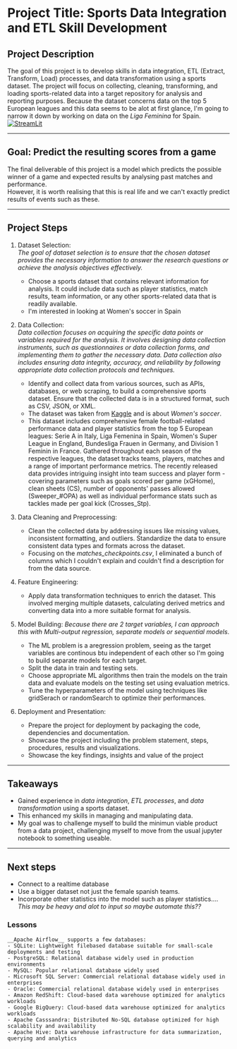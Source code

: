 # Project Title: Sports Data Integration and ETL Skill Development

## Project Description

The goal of this project is to develop skills in data integration, ETL (Extract, Transform, Load) processes, and data transformation using a sports dataset. The project will focus on collecting, cleaning, transforming, and loading sports-related data into a target repository for analysis and reporting purposes.
Because the dataset concerns data on the top 5 European leagues and this data seems to be alot at first glance, I'm going to narrow it down by working on data on the *Liga Feminina* for Spain.  
[![StreamLit](https://img.shields.io/badge/StreamLitLink-gray)](https://la-liga.streamlit.app/)

---

## Goal: Predict the resulting scores from a game

The final deliverable of this project is a model which predicts the possible winner of a game and expected results by analysing past matches and performance.  
However, it is worth realising that this is real life and we can't exactly predict results of events such as these.

---

## Project Steps

1. Dataset Selection:  
*The goal of dataset selection is to ensure that the chosen dataset provides the necessary information to answer the research questions or achieve the analysis objectives effectively.*
   - Choose a sports dataset that contains relevant information for analysis. It could include data such as player statistics, match results, team information, or any other sports-related data that is readily available.
   - I'm interested in looking at Women's soccer in Spain

2. Data Collection:  
*Data collection focuses on acquiring the specific data points or variables required for the analysis. It involves designing data collection instruments, such as questionnaires or data collection forms, and implementing them to gather the necessary data. Data collection also includes ensuring data integrity, accuracy, and reliability by following appropriate data collection protocols and techniques.*
   - Identify and collect data from various sources, such as APIs, databases, or web scraping, to build a comprehensive sports dataset. Ensure that the collected data is in a structured format, such as CSV, JSON, or XML.
   - The dataset was taken from [Kaggle](https://datasetsearch.research.google.com/search?src=0&query=dataset%20about%20women%27s%20soccer%20in%20spain&docid=L2cvMTFzZGYweGdxOQ%3D%3D) and is about *Women's soccer*.
   - This dataset includes comprehensive female football-related performance data and player statistics from the top 5 European leagues: Serie A in Italy, Liga Femenina in Spain, Women's Super League in England, Bundesliga Frauen in Germany, and Division 1 Feminin in France. Gathered throughout each season of the respective leagues, the dataset tracks teams, players, matches and a range of important performance metrics. The recently released data provides intriguing insight into team success and player form - covering parameters such as goals scored per game (xGHome), clean sheets (CS), number of opponents' passes allowed (Sweeper_#OPA) as well as individual performance stats such as tackles made per goal kick (Crosses_Stp).

3. Data Cleaning and Preprocessing:
   - Clean the collected data by addressing issues like missing values, inconsistent formatting, and outliers. Standardize the data to ensure consistent data types and formats across the dataset.
   - Focusing on the *matches_checkpoints.csv*, I eliminated a bunch of columns which I couldn't explain and couldn't find a description for from the data source.

4. Feature Engineering:
   - Apply data transformation techniques to enrich the dataset. This involved merging multiple datasets, calculating derived metrics and converting data into a more suitable format for analysis.

5. Model Building:
   _Because there are 2 target variables, I can approach this with Multi-output regression, separate models or sequential models_.  
   - The ML problem is a aregression problem, seeing as the target variables are continous btu independent of each other so I'm going to build separate models for each target.
   - Split the data in train and testing sets.
   - Choose appropriate ML algorithms then train the models on the train data and evaluate models on the testing set using evaluation metrics.
   - Tune the hyperparameters of the model using techniques like gridSerach or randomSearch to optimize their performances.

6. Deployment and Presentation:
   - Prepare the project for deployment by packaging the code, dependencies and documentation.
   - Showcase the project including the problem statement, steps, procedures, results and visualizations.
   - Showcase the key findings, insights and value of the project

---

## Takeaways

- Gained experience in *data integration*, *ETL processes*, and *data transformation* using a sports dataset.
- This enhanced my skills in managing and manipulating data.
- My goal was to challenge myself to build the minimun viable product from a data project, challenging myself to move from the usual jupyter notebook to something useable.

---

## Next steps

- Connect to a realtime database
- Use a bigger dataset not just the female spanish teams.
- Incorporate other statistics into the model such as player statistics.... _This may be heavy and alot to input so maybe automate this??_

### Lessons
```
__Apache Airflow__ supports a few databases:
- SQLite: Lightweight filebased database suitable for small-scale deployments and testing
- PostgreSQL: Relational database widely used in production environments
- MySQL: Popular relational database widely used
- Microsoft SQL Server: Commercial relational database widely used in enterprises
- Oracle: Commercial relational database widely used in enterprises
- Amazon RedShift: Cloud-based data warehouse optimized for analytics workloads
- Google BigQuery: Cloud-based data warehouse optimized for analytics workloads
- Apache Casssandra: Distributed No-SQL database optimized for high scalability and availability
- Apache Hive: Data warehouse infrastructure for data summarization, querying and analytics
```